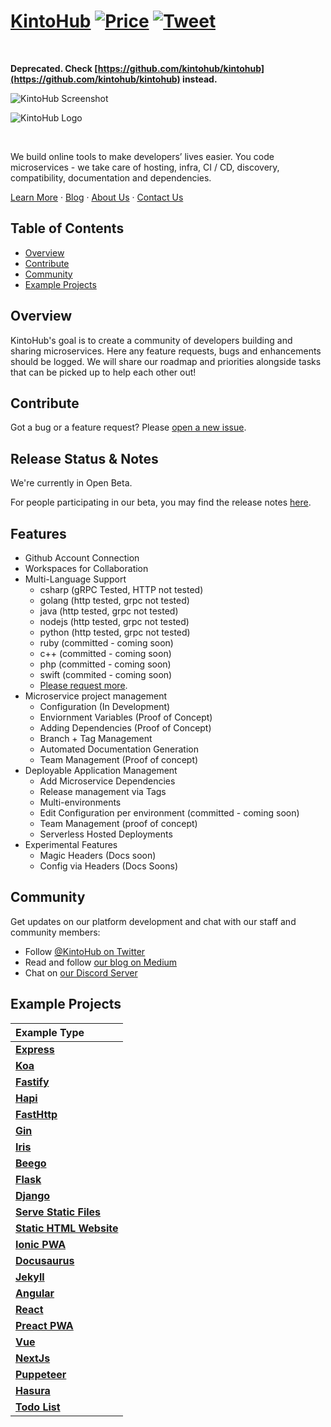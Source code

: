 # [KintoHub](https://www.kintohub.com) [![Price](https://img.shields.io/badge/price-FREE-0098f7.svg?style=social)](https://www.kintohub.com) [![Tweet](assets/twitter-button.svg)](https://www.twitter.com/kintohub)
<br/>

**Deprecated. Check [https://github.com/kintohub/kintohub](https://github.com/kintohub/kintohub) instead.**

![KintoHub Screenshot](assets/kintohub-screenshot-2.png)

![KintoHub Logo](assets/kintohub-project-logo-2.png)

<br/>

We build online tools to make developers’ lives easier. You code microservices - we take care of hosting, infra, CI / CD, discovery, compatibility, documentation and dependencies.

<p><a href="https://www.kintohub.com">Learn More</a> · <a href="https://blog.kintohub.com/">Blog</a> · <a href="https://www.kintohub.com/company">About Us</a> · <a href="https://www.kintohub.com/contact-us">Contact Us</a></p>


## Table of Contents

- [Overview](#overview)
- [Contribute](#contribute)
- [Community](#community)
- [Example Projects](#example-projects)


## Overview

KintoHub's goal is to create a community of developers building and sharing microservices.  Here any feature requests, bugs and enhancements should be logged. We will share our roadmap and priorities alongside tasks that can be picked up to help each other out!


## Contribute
Got a bug or a feature request? Please [open a new issue](https://github.com/kintohub/kintohub-docs/issues/new).

## Release Status & Notes
We're currently in Open Beta.

For people participating in our beta, you may find the release notes [here](https://feedback.kintohub.com/changelog).

## Features

* Github Account Connection
* Workspaces for Collaboration
* Multi-Language Support
  * csharp (gRPC Tested, HTTP not tested)
  * golang (http tested, grpc not tested)
  * java (http tested, grpc not tested)
  * nodejs (http tested, grpc not tested)
  * python (http tested, grpc not tested)
  * ruby (committed - coming soon)
  * c++ (committed - coming soon)
  * php (committed - coming soon)
  * swift (commited - coming soon)
  * [Please request more](https://github.com/kintohub/kintohub-docs/issues/new).
* Microservice project management
  * Configuration (In Development)
  * Enviornment Variables (Proof of Concept)
  * Adding Dependencies (Proof of Concept)
  * Branch + Tag Management
  * Automated Documentation Generation
  * Team Management (Proof of concept)
* Deployable Application Management
  * Add Microservice Dependencies
  * Release management via Tags
  * Multi-environments
  * Edit Configuration per environment (committed - coming soon)
  * Team Management (proof of concept)
  * Serverless Hosted Deployments
* Experimental Features
  * Magic Headers (Docs soon)
  * Config via Headers (Docs Soons)

## Community

Get updates on our platform development and chat with our staff and community members:

- Follow [@KintoHub on Twitter](https://twitter.com/kintohub)
- Read and follow [our blog on Medium](https://blog.kintohub.com)
- Chat on [our Discord Server](https://discord.gg/TMfrYDK)

## Example Projects

| Example Type |
|:-------------|
| **[Express](https://docs.kintohub.com/docs/examples/nodejs/express)** |
| **[Koa](https://docs.kintohub.com/docs/examples/nodejs/koa)** |
| **[Fastify](https://docs.kintohub.com/docs/examples/nodejs/fastify)** |
| **[Hapi](https://docs.kintohub.com/docs/examples/nodejs/hapi)** |
| **[FastHttp](https://docs.kintohub.com/docs/examples/go/fasthttp)** |
| **[Gin](https://docs.kintohub.com/docs/examples/go/gin)** |
| **[Iris](https://docs.kintohub.com/docs/examples/go/iris)** |
| **[Beego](https://docs.kintohub.com/docs/examples/go/beego)** |
| **[Flask](https://docs.kintohub.com/docs/examples/python/flask)** |
| **[Django](https://docs.kintohub.com/docs/examples/python/django)** |
| **[Serve Static Files](https://docs.kintohub.com/docs/examples/static-website/tutorial)** |
| **[Static HTML Website](https://docs.kintohub.com/docs/examples/static-website/static)** |
| **[Ionic PWA](https://docs.kintohub.com/docs/examples/ionic/tutorial)** |
| **[Docusaurus](https://docs.kintohub.com/docs/examples/docusaurus/tutorial)** |
| **[Jekyll](https://docs.kintohub.com/docs/examples/static-website/jekyll)** |
| **[Angular](https://docs.kintohub.com/docs/examples/static-website/angular)** |
| **[React](https://docs.kintohub.com/docs/examples/static-website/react)** |
| **[Preact PWA](https://docs.kintohub.com/docs/examples/static-website/preact)** |
| **[Vue](https://docs.kintohub.com/docs/examples/static-website/vue)** |
| **[NextJs](https://docs.kintohub.com/docs/examples/static-website/nextjs)** |
| **[Puppeteer](https://docs.kintohub.com/docs/examples/jobs/puppeteer)** |
| **[Hasura](https://docs.kintohub.com/docs/examples/hasura/tutorial)** |
| **[Todo List](https://docs.kintohub.com/docs/examples/todo-list/tutorial)** |
